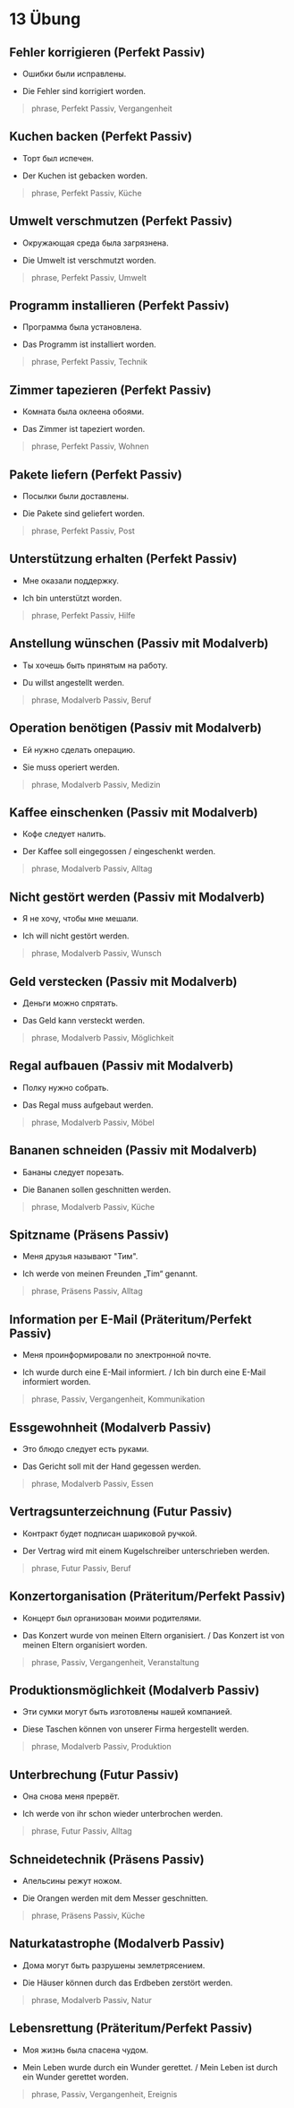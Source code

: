 # 13 Übung


## Fehler korrigieren (Perfekt Passiv)
- Ошибки были исправлены.
* Die Fehler sind korrigiert worden.
> phrase, Perfekt Passiv, Vergangenheit

## Kuchen backen (Perfekt Passiv)
- Торт был испечен.
* Der Kuchen ist gebacken worden.
> phrase, Perfekt Passiv, Küche

## Umwelt verschmutzen (Perfekt Passiv)
- Окружающая среда была загрязнена.
* Die Umwelt ist verschmutzt worden.
> phrase, Perfekt Passiv, Umwelt

## Programm installieren (Perfekt Passiv)
- Программа была установлена.
* Das Programm ist installiert worden.
> phrase, Perfekt Passiv, Technik

## Zimmer tapezieren (Perfekt Passiv)
- Комната была оклеена обоями.
* Das Zimmer ist tapeziert worden.
> phrase, Perfekt Passiv, Wohnen

## Pakete liefern (Perfekt Passiv)
- Посылки были доставлены.
* Die Pakete sind geliefert worden.
> phrase, Perfekt Passiv, Post

## Unterstützung erhalten (Perfekt Passiv)
- Мне оказали поддержку.
* Ich bin unterstützt worden.
> phrase, Perfekt Passiv, Hilfe

## Anstellung wünschen (Passiv mit Modalverb)
- Ты хочешь быть принятым на работу.
* Du willst angestellt werden.
> phrase, Modalverb Passiv, Beruf

## Operation benötigen (Passiv mit Modalverb)
- Ей нужно сделать операцию.
* Sie muss operiert werden.
> phrase, Modalverb Passiv, Medizin

## Kaffee einschenken (Passiv mit Modalverb)
- Кофе следует налить.
* Der Kaffee soll eingegossen / eingeschenkt werden.
> phrase, Modalverb Passiv, Alltag

## Nicht gestört werden (Passiv mit Modalverb)
- Я не хочу, чтобы мне мешали.
* Ich will nicht gestört werden.
> phrase, Modalverb Passiv, Wunsch

## Geld verstecken (Passiv mit Modalverb)
- Деньги можно спрятать.
* Das Geld kann versteckt werden.
> phrase, Modalverb Passiv, Möglichkeit

## Regal aufbauen (Passiv mit Modalverb)
- Полку нужно собрать.
* Das Regal muss aufgebaut werden.
> phrase, Modalverb Passiv, Möbel

## Bananen schneiden (Passiv mit Modalverb)
- Бананы следует порезать.
* Die Bananen sollen geschnitten werden.
> phrase, Modalverb Passiv, Küche


## Spitzname (Präsens Passiv)
- Меня друзья называют "Тим".
* Ich werde von meinen Freunden „Tim“ genannt.
> phrase, Präsens Passiv, Alltag

## Information per E-Mail (Präteritum/Perfekt Passiv)
- Меня проинформировали по электронной почте.
* Ich wurde durch eine E-Mail informiert. / Ich bin durch eine E-Mail informiert worden.
> phrase, Passiv, Vergangenheit, Kommunikation

## Essgewohnheit (Modalverb Passiv)
- Это блюдо следует есть руками.
* Das Gericht soll mit der Hand gegessen werden.
> phrase, Modalverb Passiv, Essen

## Vertragsunterzeichnung (Futur Passiv)
- Контракт будет подписан шариковой ручкой.
* Der Vertrag wird mit einem Kugelschreiber unterschrieben werden.
> phrase, Futur Passiv, Beruf

## Konzertorganisation (Präteritum/Perfekt Passiv)
- Концерт был организован моими родителями.
* Das Konzert wurde von meinen Eltern organisiert. / Das Konzert ist von meinen Eltern organisiert worden.
> phrase, Passiv, Vergangenheit, Veranstaltung

## Produktionsmöglichkeit (Modalverb Passiv)
- Эти сумки могут быть изготовлены нашей компанией.
* Diese Taschen können von unserer Firma hergestellt werden.
> phrase, Modalverb Passiv, Produktion

## Unterbrechung (Futur Passiv)
- Она снова меня прервёт.
* Ich werde von ihr schon wieder unterbrochen werden.
> phrase, Futur Passiv, Alltag

## Schneidetechnik (Präsens Passiv)
- Апельсины режут ножом.
* Die Orangen werden mit dem Messer geschnitten.
> phrase, Präsens Passiv, Küche

## Naturkatastrophe (Modalverb Passiv)
- Дома могут быть разрушены землетрясением.
* Die Häuser können durch das Erdbeben zerstört werden.
> phrase, Modalverb Passiv, Natur

## Lebensrettung (Präteritum/Perfekt Passiv)
- Моя жизнь была спасена чудом.
* Mein Leben wurde durch ein Wunder gerettet. / Mein Leben ist durch ein Wunder gerettet worden.
> phrase, Passiv, Vergangenheit, Ereignis